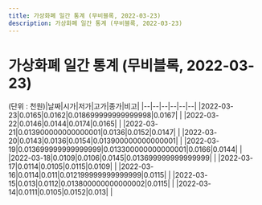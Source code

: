 ```yaml
---
title: 가상화폐 일간 통계 (무비블록, 2022-03-23)
description: 가상화폐 일간 통계 (무비블록, 2022-03-23)
---
```


가상화폐 일간 통계 (무비블록, 2022-03-23)
===

(단위 : 천원)|날짜|시가|저가|고가|종가|비고|
|--|--|--|--|--|--|
|2022-03-23|0.0165|0.0162|0.018699999999999998|0.0167|    |
|2022-03-22|0.0146|0.0144|0.0174|0.0165|    |
|2022-03-21|0.013900000000000001|0.0136|0.0152|0.0147|    |
|2022-03-20|0.0143|0.0136|0.0154|0.013900000000000001|    |
|2022-03-19|0.013699999999999999|0.013300000000000001|0.0166|0.0144|    |
|2022-03-18|0.0109|0.0106|0.0145|0.013699999999999999|    |
|2022-03-17|0.0114|0.0105|0.0115|0.0109|    |
|2022-03-16|0.0114|0.011|0.012199999999999999|0.0115|    |
|2022-03-15|0.013|0.0112|0.013800000000000002|0.0115|    |
|2022-03-14|0.0111|0.0105|0.0152|0.013|    |
